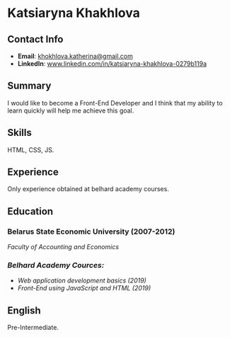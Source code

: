 # Katsiaryna Khakhlova


## Contact Info
  * __Email__: khokhlova.katherina@gmail.com
  * __LinkedIn__: www.linkedin.com/in/katsiaryna-khakhlova-0279b119a


## Summary
I would like to become a Front-End Developer and I think that my ability to learn quickly will help me achieve this goal.


## Skills
HTML, CSS, JS.


## Experience
Only experience obtained at belhard academy courses.


## Education

### Belarus State Economic University (2007-2012)
_Faculty of Accounting and Economics_

### *Belhard Academy Cources:*
* _Web application development basics (2019)_
* _Front-End using JavaScript and HTML (2019)_


## English
Pre-Intermediate.
